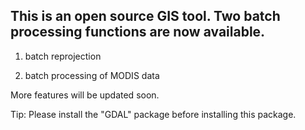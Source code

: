 ## This is an open source GIS tool. Two batch processing functions are now available.

1. batch reprojection

2. batch processing of MODIS data

More features will be updated soon.

Tip: Please install the "GDAL" package before installing this package.